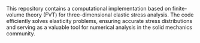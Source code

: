This repository contains a computational implementation based on finite-volume theory (FVT) for three-dimensional elastic stress analysis. The code efficiently solves elasticity problems, ensuring accurate stress distributions and serving as a valuable tool for numerical analysis in the solid mechanics community.

